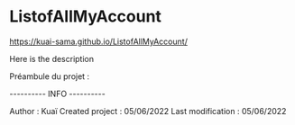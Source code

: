 # ListofAllMyAccount

https://kuai-sama.github.io/ListofAllMyAccount/

Here is the description 


Préambule du projet :

---------- INFO ----------

Author : Kuaï Created project : 05/06/2022 Last modification : 05/06/2022
